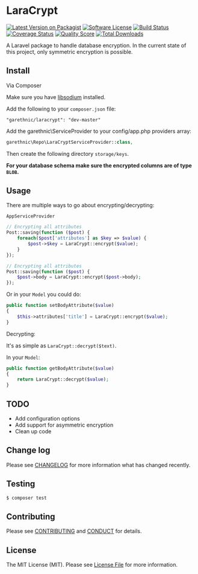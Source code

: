 # LaraCrypt

[![Latest Version on Packagist][ico-version]][link-packagist]
[![Software License][ico-license]](LICENSE.md)
[![Build Status][ico-travis]][link-travis]
[![Coverage Status][ico-scrutinizer]][link-scrutinizer]
[![Quality Score][ico-code-quality]][link-code-quality]
[![Total Downloads][ico-downloads]][link-downloads]

A Laravel package to handle database encryption. In the current state of this project, only symmetric encryption is possible.

## Install

Via Composer

Make sure you have [libsodium](https://download.libsodium.org/doc/installation/index.html) installed.

Add the following to your `composer.json` file:

```
"garethnic/laracrypt": "dev-master"
```

Add the garethnic\ServiceProvider to your config/app.php providers array:

``` php
garethnic\Repo\LaraCryptServiceProvider::class,
```

Then create the following directory `storage/keys`.

**For your database schema make sure the encrypted columns are of type `BLOB`.**

## Usage

There are multiple ways to go about encrypting/decrypting:

`AppServiceProvider`

``` php
// Encrypting all attributes
Post::saving(function ($post) {
    foreach($post['attributes'] as $key => $value) {
        $post->$key = LaraCrypt::encrypt($value);
    }
});

// Encrypting all attributes
Post::saving(function ($post) {
    $post->body = LaraCrypt::encrypt($post->body);
});
```

Or in your `Model` you could do:
``` php
public function setBodyAttribute($value)
{
    $this->attributes['title'] = LaraCrypt::encrypt($value);
}
```

Decrypting:

It's as simple as `LaraCrypt::decrypt($text)`.

In your `Model`:

``` php
public function getBodyAttribute($value)
{
    return LaraCrypt::decrypt($value);
}
```

## TODO

* Add configuration options
* Add support for asymmetric encryption
* Clean up code

## Change log

Please see [CHANGELOG](CHANGELOG.md) for more information what has changed recently.

## Testing

``` bash
$ composer test
```

## Contributing

Please see [CONTRIBUTING](CONTRIBUTING.md) and [CONDUCT](CONDUCT.md) for details.

## License

The MIT License (MIT). Please see [License File](LICENSE.md) for more information.

[ico-version]: https://img.shields.io/packagist/v/garethnic/laracrypt.svg?style=flat-square
[ico-license]: https://img.shields.io/badge/license-MIT-brightgreen.svg?style=flat-square
[ico-travis]: https://img.shields.io/travis/garethnic/laracrypt/master.svg?style=flat-square
[ico-scrutinizer]: https://img.shields.io/scrutinizer/coverage/g/garethnic/laracrypt.svg?style=flat-square
[ico-code-quality]: https://img.shields.io/scrutinizer/g/garethnic/laracrypt.svg?style=flat-square
[ico-downloads]: https://img.shields.io/packagist/dt/garethnic/laracrypt.svg?style=flat-square

[link-packagist]: https://packagist.org/packages/garethnic/laracrypt
[link-travis]: https://travis-ci.org/garethnic/laracrypt
[link-scrutinizer]: https://scrutinizer-ci.com/g/garethnic/laracrypt/code-structure
[link-code-quality]: https://scrutinizer-ci.com/g/garethnic/laracrypt
[link-downloads]: https://packagist.org/packages/garethnic/laracrypt
[link-author]: https://github.com/:author_username
[link-contributors]: ../../contributors

